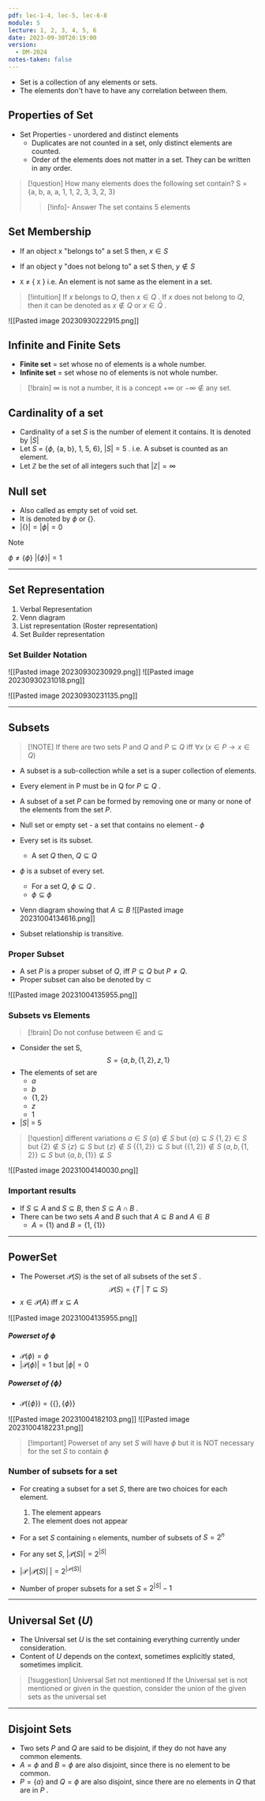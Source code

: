 ```yaml
---
pdf: lec-1-4, lec-5, lec-6-8
module: 5
lecture: 1, 2, 3, 4, 5, 6
date: 2023-09-30T20:19:00
version:
  - DM-2024
notes-taken: false
---
```


- Set is a collection of any elements or sets.
- The elements don't have to have any correlation between them.

## Properties of Set
- Set Properties - unordered and distinct elements
	- Duplicates are not counted in a set, only distinct elements are counted.
	- Order of the elements does not matter in a set. They can be written in any order.


> [!question] How many elements does the following set contain?
> S = {a, b, a, a, 1, 1, 2, 3, 3, 2, 3}
>> [!info]- Answer
>> The set contains 5 elements

## Set Membership
- If an object x "belongs to" a set S then, $x \in S$
- If an object y "does not belong to" a set S then, $y \not\in S$

- `X` $\not=$ { `X` } i.e. An element is not same as the element in a set.


> [!intuition] 
> If $x$ belongs to $Q$, then $x \in Q$ .
> If $x$ does not belong to $Q$, then it can be denoted as  $x \not\in Q$ or $x \in \bar{Q}$ .


![[Pasted image 20230930222915.png]]


## Infinite and Finite Sets
- **Finite set** = set whose no of elements is a whole number.
- **Infinite set** = set whose no of elements is not whole number.

> [!brain] $\infty$ is not a number, it is a concept
> $+\infty$ or $-\infty$ $\not\in$ any set.

## Cardinality of a set
- Cardinality of a set $S$ is the number of element it contains. It is denoted by $|S|$
- Let $S$ = {$\phi$, {a, b}, 1, 5, 6}, $|S| = 5$ . i.e. A subset is counted as an element.
- Let $\mathbb{Z}$ be the set of all integers such that $|\mathbb{Z}| = \infty$

## Null set
- Also called as empty set of void set.
- It is denoted by $\phi$ or $\{\}$.
- $|\{\}| = |\phi| = 0$

> [!note] 
> $\phi \not= \{ \phi \}$
> $|\{ \phi \}| = 1$

---

## Set Representation
1. Verbal Representation
2. Venn diagram
3. List representation (Roster representation)
4. Set Builder representation

### Set Builder Notation
![[Pasted image 20230930230929.png]]
![[Pasted image 20230930231018.png]]

![[Pasted image 20230930231135.png]]

---

## Subsets

> [!NOTE] If there are two sets $P$ and $Q$ and $P \subseteq Q$ iff
> $\forall x\; (x \in P \rightarrow x \in Q)$

- A subset is a sub-collection while a set is a super collection of elements.
- Every element in P must be in Q for $P \subseteq Q$ .
- A subset of a set $P$ can be formed by removing one or many or none of the elements from the set $P$.
- Null set or empty set - a set that contains no element - $\phi$
- Every set is its subset.
	- A set $Q$ then, $Q \subseteq Q$
- $\phi$ is a subset of every set.
	- For a set $Q$, $\phi \subseteq Q$ .
	- $\phi \subseteq \phi$ 

- Venn diagram showing that $A \subseteq B$
![[Pasted image 20231004134616.png]]
- Subset relationship is transitive.

### Proper Subset
- A set $P$ is a proper subset of $Q$, iff $P \subseteq Q$ but $P \not= Q$.
- Proper subset can also be denoted by $\subset$

![[Pasted image 20231004135955.png]]

### Subsets vs Elements
> [!brain] Do not confuse between $\in$ and $\subseteq$

- Consider the set S,
$$
S = \{ a, b, \{1, 2\}, z, 1 \}
$$
- The elements of set are 
	- $a$
	- $b$
	- $\{ 1, 2 \}$
	- $z$
	- $1$
- $|S|$ = 5

> [!question] different variations
> $a \in S$
> $\{a\} \not\in S$ but $\{a\} \subseteq S$
> $\{1, 2\} \in S$ but $\{2\} \not\in S$
> $\{z\} \subseteq S$ but $\{z\} \not\in S$
> $\{ \{1, 2\} \} \subseteq S$ but $\{ \{1, 2\} \} \not\in S$
> $\{a, b, \{1, 2\} \} \subseteq S$ but $\{a, b, \{1\} \} \not\subseteq S$

![[Pasted image 20231004140030.png]]

### Important results
- If $S \subseteq A$ and $S \subseteq B$, then $S \subseteq A \; \cap \; B$ .
- There can be two sets $A$ and $B$ such that $A \subseteq B$ and $A \in B$ 
	- $A = \{1\}$ and $B = \{1, \; \{1\} \}$

---

## PowerSet

- The Powerset $\mathcal{P}(S)$ is the set of all subsets of the set $S$ .
$$
\mathcal{P}(S) = \{ T \; | \; T \subseteq S \}
$$
- $x \in \mathcal{P}(A)$ iff $x \subseteq A$

![[Pasted image 20231004135955.png]]

##### Powerset of $\phi$
- $\mathcal{P}(\phi) = \phi$
- $|\mathcal{P}(\phi)| = 1$ but $|\phi| = 0$

##### Powerset of $\{\phi\}$
- $\mathcal{P}(\{\phi\}) = \{  \{\}, \{ \phi \}  \}$

![[Pasted image 20231004182103.png]]
![[Pasted image 20231004182231.png]]

> [!important] Powerset of any set $S$ will have $\phi$ but it is NOT necessary for the set $S$ to contain $\phi$

### Number of subsets for a set
- For creating a subset for a set $S$, there are two choices for each element.
	1. The element appears
	2. The element does not appear

- For a set $S$ containing `n` elements, number of subsets of $S = 2^n$
- For any set $S$, $|\mathcal{P}(S)| = 2^{|S|}$
- $|\mathcal{P}\;|\mathcal{P}(S)|\;| = 2^{|\mathcal{P}(S)|}$

- Number of proper subsets for a set $S$ = $2^{|S|} - 1$
---
## Universal Set $(U)$
- The Universal set $U$ is the set containing everything currently under consideration.
- Content of $U$ depends on the context, sometimes explicitly stated, sometimes implicit.

> [!suggestion] Universal Set not mentioned
> If the Universal set is not mentioned or given in the question, consider the union of the given sets as the universal set

---
## Disjoint Sets
- Two sets $P$ and $Q$ are said to be disjoint, if they do not have any common elements.
- $A = \phi$ and $B = \phi$ are also disjoint, since there is no element to be common.
- $P = \{a\}$ and $Q = \phi$ are also disjoint, since there are no elements in $Q$ that are in $P$ .